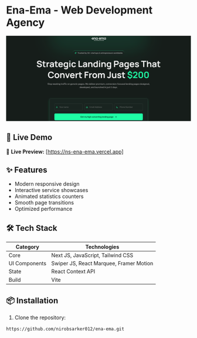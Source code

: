 # Ena-Ema - Web Development Agency

![Ena-Ema Banner](./public//ena-ema.png)

## 🚀 Live Demo

🔗 **Live Preview:** [https://ns-ena-ema.vercel.app]

## ✨ Features

- Modern responsive design
- Interactive service showcases
- Animated statistics counters
- Smooth page transitions
- Optimized performance

## 🛠 Tech Stack

| Category      | Technologies                            |
| ------------- | --------------------------------------- |
| Core          | Next JS, JavaScript, Tailwind CSS       |
| UI Components | Swiper JS, React Marquee, Framer Motion |
| State         | React Context API                       |
| Build         | Vite                                    |

## 📦 Installation

1. Clone the repository:

```bash
https://github.com/nirobsarker012/ena-ema.git
```
